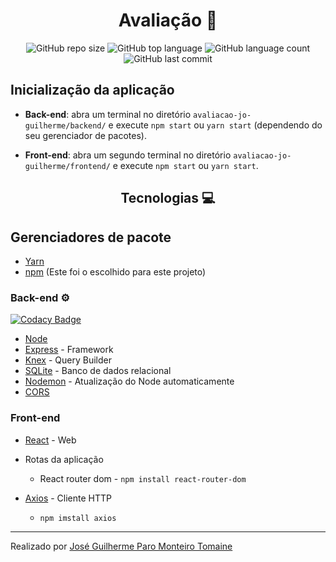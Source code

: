 <h1 align="center">
  Avaliação 📖
</h1>

<div align="center">

  ![GitHub repo size](https://img.shields.io/github/repo-size/zehguilherme/avaliacao-jose-guilherme)
  ![GitHub top language](https://img.shields.io/github/languages/top/zehguilherme/avaliacao-jose-guilherme)
  ![GitHub language count](https://img.shields.io/github/languages/count/zehguilherme/avaliacao-jose-guilherme)
  ![GitHub last commit](https://img.shields.io/github/last-commit/zehguilherme/avaliacao-jose-guilherme)

</div>

## Inicialização da aplicação

- **Back-end**: abra um terminal no diretório `avaliacao-jo-guilherme/backend/` e execute `npm start` ou `yarn start` (dependendo do seu gerenciador de pacotes).

- **Front-end**: abra um segundo terminal no diretório `avaliacao-jo-guilherme/frontend/` e execute `npm start` ou `yarn start`.

<h2 align="center">
  Tecnologias 💻
</h2>

## Gerenciadores de pacote

- [Yarn](https://yarnpkg.com/)
- [npm](https://www.npmjs.com/) (Este foi o escolhido para este projeto)

### Back-end ⚙

[![Codacy Badge](https://api.codacy.com/project/badge/Grade/8d14a977c9b24a1eba861377961d7cec)](https://app.codacy.com/manual/zehguilherme/avaliacao-jose-guilherme?utm_source=github.com&utm_medium=referral&utm_content=zehguilherme/avaliacao-jose-guilherme&utm_campaign=Badge_Grade_Dashboard)

- [Node](https://nodejs.org/en/)
- [Express](https://expressjs.com/pt-br/) - Framework
- [Knex](http://knexjs.org/) - Query Builder
- [SQLite](https://www.sqlite.org/index.html) - Banco de dados relacional
- [Nodemon](https://nodemon.io/) - Atualização do Node automaticamente
- [CORS](https://enable-cors.org/)


### Front-end

- [React](https://pt-br.reactjs.org/) - Web
- Rotas da aplicação
  - React router dom - `npm install react-router-dom`

- [Axios](https://www.npmjs.com/package/axios) - Cliente HTTP
  - `npm imstall axios`

--------

Realizado por [José Guilherme Paro Monteiro Tomaine](https://www.linkedin.com/in/jos%C3%A9-guilherme-paro-monteiro-tomaine-03540265/)
